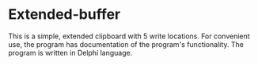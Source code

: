 # Extended-buffer

This is a simple, extended clipboard with 5 write locations. For convenient use, the program has documentation of the program's functionality. The program is written in Delphi language.
